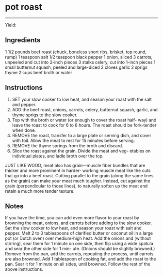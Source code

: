 # pot roast
---
Yield: 

## Ingredients
1 1/2 pounds beef roast (chuck, boneless
short ribs, brisket, top round, rump)
1 teaspoon salt
1/2 teaspoon black pepper
1 onion, sliced
3 carrots, unpeeled and cut into
2-inch pieces
3 stalks celery, cut into 1-inch pieces
1 small butternut squash, peeled
and large-diced
2 cloves garlic
2 sprigs thyme
2 cups beef broth or water

## Instructions
1. SET your slow cooker to low heat, and season your roast
with the salt and pepper.
2. ADD the beef roast, onions, carrots, celery, butternut
squash, garlic, and thyme sprigs to the slow cooker. 
3. Top
with the broth or water (or enough to cover the roast half-
way) and leave the roast to cook for 6 to 8 hours. The roast
should be fork-tender when done.
4. REMOVE the roast, transfer to a large plate or serving dish,
and cover with foil. Allow the meat to rest for 15 minutes
before serving.
5. REMOVE the thyme springs from the broth and discard.
6. Slice the roast against the grain. Divide the meat and veg-
etables on individual plates, and ladle broth over the top.




JUST LIKE WOOD, meat also has grain—muscle fiber
bundles that are thicker and more prominent in harder-
working muscle meat like the cuts that go into a beef roast.
Cutting parallel to the grain (along the same lines as the
grain) can make your meat much tougher. Instead, cut
against the grain (perpendicular to those lines), to naturally
soften up the meat and retain a much more tender texture.


## Notes

If you have the time, you can add even
more flavor to your roast by browning the
meat, onions, and carrots before adding to
the slow cooker. Set the slow cooker to low
heat, and season your roast with salt and
pepper. Melt 2 to 3 tablespoons of clarified
butter or coconut oil in a large pot (or Dutch
oven) over medium-high heat. Add the
onions and (without stirring), sear them for
1 minute on one side, then flip using a wide
spatula and sear the other side for 1 min-
ute. (Onions should be slightly browned.)
Remove from the pan, add the carrots,
repeating the process, until carrots are also
browned. Add 1 tablespoon of cooking
fat, and add the roast to the pan. Sear it
for 1 minute on all sides, until browned.
Follow the rest of the above instructions.